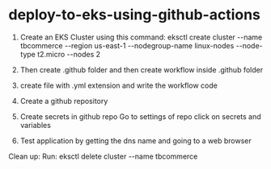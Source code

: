 # deploy-to-eks-using-github-actions
1. Create an EKS Cluster using this command:
eksctl create cluster --name tbcommerce --region us-east-1 --nodegroup-name linux-nodes --node-type t2.micro --nodes 2


2. Then create .github folder and then create workflow inside .github folder
3. create file with .yml extension and write the workflow code
4. Create a github repository
5. Create secrets in github repo 
Go to settings of repo
click on secrets and variables


6. Test application by getting the dns name and going to a web browser

Clean up: Run: eksctl delete cluster --name tbcommerce
